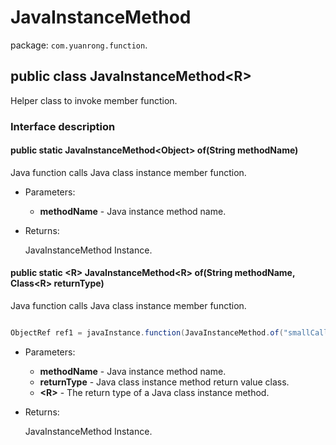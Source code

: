 # JavaInstanceMethod

package: `com.yuanrong.function`.

## public class JavaInstanceMethod&lt;R\>

Helper class to invoke member function.

### Interface description

#### public static JavaInstanceMethod\<Object\> of(String methodName)

Java function calls Java class instance member function.

- Parameters:

   - **methodName** - Java instance method name.

- Returns:

    JavaInstanceMethod Instance.

#### public static &lt;R&gt; JavaInstanceMethod&lt;R&gt; of(String methodName, Class&lt;R&gt; returnType)

Java function calls Java class instance member function.

```java

ObjectRef ref1 = javaInstance.function(JavaInstanceMethod.of("smallCall", String.class)).invoke();
```

- Parameters:

   - **methodName** - Java instance method name.
   - **returnType** - Java class instance method return value class.
   - **&lt;R&gt;** - The return type of a Java class instance method.

- Returns:

    JavaInstanceMethod Instance.